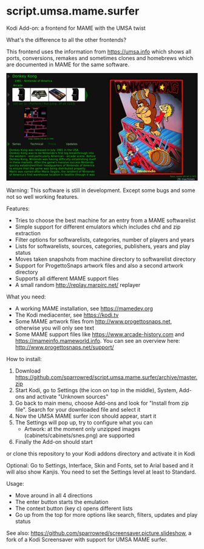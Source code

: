 # script.umsa.mame.surfer
Kodi Add-on: a frontend for MAME with the UMSA twist

What's the difference to all the other frontends?

This frontend uses the information from https://umsa.info which shows all ports, conversions, remakes and sometimes clones and homebrews which are documented in MAME for the same software.

![UMSA](https://github.com/sparrowred/script.umsa.mame.surfer/raw/master/screenshot.png)

Warning: This software is still in development. Except some bugs and some not so well working features.

Features:
- Tries to choose the best machine for an entry from a MAME softwarelist
- Simple support for different emulators which includes chd and zip extraction
- Filter options for softwarelists, categories, number of players and years
- Lists for softwarelists, sources, categories, publishers, years and play status
- Moves taken snapshots from machine directory to softwarelist directory
- Support for ProgettoSnaps artwork files and also a second artwork directory
- Supports all different MAME support files
- A small random http://replay.marpirc.net/ replayer

What you need:
- A working MAME installation, see https://mamedev.org
- The Kodi mediacenter, see https://kodi.tv
- Some MAME artwork files from http://www.progettosnaps.net, otherwise you will only see text
- Some MAME support files like https://www.arcade-history.com and https://mameinfo.mameworld.info. You can see an overview here: http://www.progettosnaps.net/support/

How to install:
1. Download https://github.com/sparrowred/script.umsa.mame.surfer/archive/master.zip
2. Start Kodi, go to Settings (the icon on top in the middle), System, Add-ons and activate "Unknown sources"
3. Go back to main menu, choose Add-ons and look for "Install from zip file". Search for your downloaded file and select it
4. Now the UMSA MAME surfer icon should appear, start it
5. The Settings will pop up, try to configure what you can
   - Artwork: at the moment only unzipped images (cabinets/cabinets/snes.png) are supported
6. Finally the Add-on should start

or clone this repository to your Kodi addons directory and activate it in Kodi

Optional: Go to Settings, Interface, Skin and Fonts, set to Arial based and it will also show Kanjis. You need to set the Settings level at least to Standard.

Usage:
- Move around in all 4 directions
- The enter button starts the emulation
- The context button (key c) opens different lists
- Go up from the top for more options like search, filters, updates and play status

See also:
https://github.com/sparrowred/screensaver.picture.slideshow, a fork of a Kodi Screensaver with support for UMSA MAME surfer.

